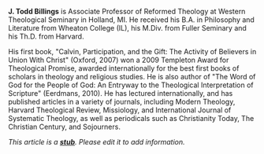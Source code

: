 **J. Todd Billings** is Associate Professor of Reformed Theology at
Western Theological Seminary in Holland, MI. He received his B.A.
in Philosophy and Literature from Wheaton College (IL), his M.Div.
from Fuller Seminary and his Th.D. from Harvard.

His first book, "Calvin, Participation, and the Gift: The Activity
of Believers in Union With Christ" (Oxford, 2007) won a 2009
Templeton Award for Theological Promise, awarded internationally
for the best first books of scholars in theology and religious
studies. He is also author of "The Word of God for the People of
God: An Entryway to the Theological Interpretation of Scripture"
(Eerdmans, 2010). He has lectured internationally, and has
published articles in a variety of journals, including Modern
Theology, Harvard Theological Review, Missiology, and International
Journal of Systematic Theology, as well as periodicals such as
Christianity Today, The Christian Century, and Sojourners.

*This article is a **[stub](http://www.theopedia.com/Category:Theopedia_stubs "Category:Theopedia stubs")**. Please edit it to add information.*


